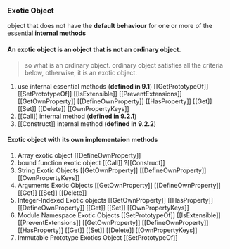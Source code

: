 ### Exotic Object
object that does not have the **default behaviour** for one or more of the essential **internal methods**

#### An exotic object is an object that is not an ordinary object.

> so what is an ordinary object. ordinary object satisfies all the criteria below, otherwise, it is an exotic object.

1. use internal essential methods (**defined in 9.1**)
  [[GetPrototypeOf]]
  [[SetPrototypeOf]]
  [[IsExtensible]]
  [[PreventExtensions]]
  [[GetOwnProperty]]
  [[DefineOwnProperty]]
  [[HasProperty]]
  [[Get]]
  [[Set]]
  [[Delete]]
  [[OwnPropertyKeys]]
2. [[Call]] internal method (**defined in 9.2.1**)
3. [[Construct]] internal method (**defined in 9.2.2**)

#### Exotic object with its own implementaion methods
1. Array exotic object
   [[DefineOwnProperty]]
2. bound function exotic object
   [[Call]]
   ?[[Construct]]
3. String Exotic Objects
   [[GetOwnProperty]]
   [[DefineOwnProperty]]
   [[OwnPropertyKeys]] 
4. Arguments Exotic Objects
   [[GetOwnProperty]]
   [[DefineOwnProperty]] 
   [[Get]]
   [[Set]]
   [[Delete]]
5. Integer-Indexed Exotic objects
   [[GetOwnProperty]]
   [[HasProperty]]
   [[DefineOwnProperty]] 
   [[Get]]
   [[Set]]
   [[OwnPropertyKeys]]
6. Module Namespace Exotic Objects
   [[SetPrototypeOf]]
   [[IsExtensible]]
   [[PreventExtensions]] 
   [[GetOwnProperty]] 
   [[DefineOwnProperty]] 
   [[HasProperty]] 
   [[Get]]
   [[Set]]
   [[Delete]]
   [[OwnPropertyKeys]]
7. Immutable Prototype Exotics Object
   [[SetPrototypeOf]]